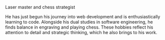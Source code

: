 Laser master and chess strategist

He has just begun his journey into web development and is enthusiastically learning to code. Alongside his dual studies in software engineering, he finds balance in engraving and playing chess. These hobbies reflect his attention to detail and strategic thinking, which he also brings to his work.